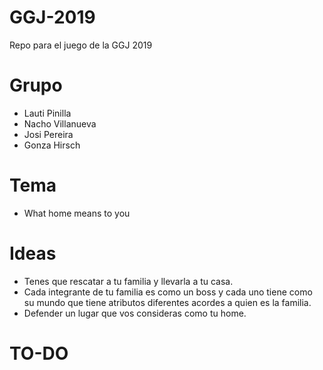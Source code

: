 # GGJ-2019
Repo para el juego de la GGJ 2019

# Grupo
  - Lauti Pinilla
  - Nacho Villanueva
  - Josi Pereira
  - Gonza Hirsch

# Tema
  - What home means to you

# Ideas
  - Tenes que rescatar a tu familia y llevarla a tu casa.
  - Cada integrante de tu familia es como un boss y cada uno tiene como su mundo que tiene atributos diferentes acordes a quien es la familia.
  - Defender un lugar que vos consideras como tu home.

# TO-DO
